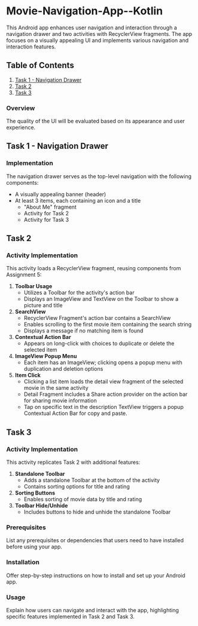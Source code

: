 # Movie-Navigation-App--Kotlin


This Android app enhances user navigation and interaction through a navigation drawer and two activities with RecyclerView fragments. The app focuses on a visually appealing UI and implements various navigation and interaction features.

## Table of Contents
1. [Task 1 - Navigation Drawer](#task-1---navigation-drawer)
2. [Task 2](#task-2)
3. [Task 3](#task-3)

### Overview
The quality of the UI will be evaluated based on its appearance and user experience.

## Task 1 - Navigation Drawer

### Implementation
The navigation drawer serves as the top-level navigation with the following components:
- A visually appealing banner (header)
- At least 3 items, each containing an icon and a title
  - "About Me" fragment
  - Activity for Task 2
  - Activity for Task 3

## Task 2

### Activity Implementation
This activity loads a RecyclerView fragment, reusing components from Assignment 5:
1. **Toolbar Usage**
   - Utilizes a Toolbar for the activity's action bar
   - Displays an ImageView and TextView on the Toolbar to show a picture and title
2. **SearchView**
   - RecyclerView Fragment's action bar contains a SearchView
   - Enables scrolling to the first movie item containing the search string
   - Displays a message if no matching item is found
3. **Contextual Action Bar**
   - Appears on long-click with choices to duplicate or delete the selected item
4. **ImageView Popup Menu**
   - Each item has an ImageView; clicking opens a popup menu with duplication and deletion options
5. **Item Click**
   - Clicking a list item loads the detail view fragment of the selected movie in the same activity
   - Detail Fragment includes a Share action provider on the action bar for sharing movie information
   - Tap on specific text in the description TextView triggers a popup Contextual Action Bar for copy and paste.

## Task 3

### Activity Implementation
This activity replicates Task 2 with additional features:
1. **Standalone Toolbar**
   - Adds a standalone Toolbar at the bottom of the activity
   - Contains sorting options for title and rating
2. **Sorting Buttons**
   - Enables sorting of movie data by title and rating
3. **Toolbar Hide/Unhide**
   - Includes buttons to hide and unhide the standalone Toolbar

### Prerequisites
List any prerequisites or dependencies that users need to have installed before using your app.

### Installation
Offer step-by-step instructions on how to install and set up your Android app.

### Usage
Explain how users can navigate and interact with the app, highlighting specific features implemented in Task 2 and Task 3.
